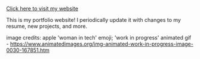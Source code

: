 [Click here to visit my website](clmensah.github.io)

This is my portfolio website! I periodically update it with changes to my resume, new projects, and more.

image credits:
	apple 'woman in tech' emoji;
	'work in progress' animated gif - https://www.animatedimages.org/img-animated-work-in-progress-image-0030-167851.htm
